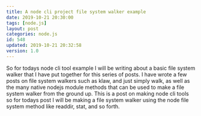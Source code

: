 ```yaml
---
title: A node cli project file system walker example
date: 2019-10-21 20:30:00
tags: [node.js]
layout: post
categories: node.js
id: 548
updated: 2019-10-21 20:32:58
version: 1.0
---
```


So for todays node cli tool example I will be writing about a basic file system walker that I have put together for this series of posts. I have wrote a few posts on file system walkers such as klaw, and just simply walk, as well as the many native nodejs module methods that can be used to make a file system walker from the ground up. This is a post on making node cli tools so for todays post I will be making a file system walker using the node file system method like readdir, stat, and so forth.

<!-- more -->

